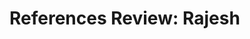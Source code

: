 <!-- @minizinc_handbook
@llvm_manual
@llvm
@haskell
@Z3
@program_mandering
@kSplit
@ptrsplit
@gaps_github
@CORE
@QEMU
@Docker
@VSCode
@DFDL -->



# References **Review: Rajesh**

<!-- ====TODO===
**WIP columbia paper**
**GEDL heuristic reasoning paper?**
**java toolchain document** -->

